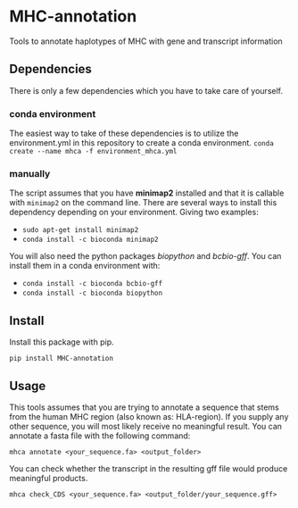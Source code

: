 # MHC-annotation
Tools to annotate haplotypes of MHC with gene and transcript information 

## Dependencies
There is only a few dependencies which you have to take care of yourself. 

### conda environment
The easiest way to take of these dependencies is to utilize the environment.yml in this repository to create a conda environment.
`conda create --name mhca -f environment_mhca.yml`

### manually
The script assumes that you have **minimap2** installed and that it is callable with `minimap2` on the command line.
There are several ways to install this dependency depending on your environment. Giving two examples:
- `sudo apt-get install minimap2`
- `conda install -c bioconda minimap2`

You will also need the python packages *biopython* and *bcbio-gff*. You can install them in a conda environment with:

- `conda install -c bioconda bcbio-gff`
- `conda install -c bioconda biopython`

## Install
Install this package with pip.

`pip install MHC-annotation`

## Usage

This tools assumes that you are trying to annotate a sequence that stems from the human MHC region (also known as: HLA-region). If you supply any other sequence, you will most likely receive no meaningful result.
You can annotate a fasta file with the following command:

`mhca annotate <your_sequence.fa> <output_folder>`

You can check whether the transcript in the resulting gff file would produce meaningful products.

`mhca check_CDS <your_sequence.fa> <output_folder/your_sequence.gff>`
